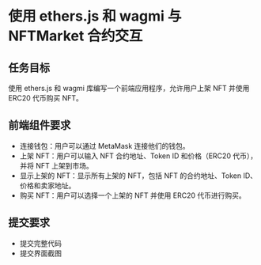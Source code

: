 # 使用 ethers.js 和 wagmi 与 NFTMarket 合约交互

## 任务目标

使用 ethers.js 和 wagmi 库编写一个前端应用程序，允许用户上架 NFT 并使用 ERC20 代币购买 NFT。

## 前端组件要求

- 连接钱包：用户可以通过 MetaMask 连接他们的钱包。
- 上架 NFT：用户可以输入 NFT 合约地址、Token ID 和价格（ERC20 代币），并将 NFT 上架到市场。
- 显示上架的 NFT：显示所有上架的 NFT，包括 NFT 的合约地址、Token ID、价格和卖家地址。
- 购买 NFT：用户可以选择一个上架的 NFT 并使用 ERC20 代币进行购买。

## 提交要求

- 提交完整代码
- 提交界面截图
